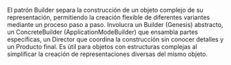 El patrón Builder separa la construcción de un objeto complejo de su representación, permitiendo la creación flexible de diferentes variantes mediante un proceso paso a paso. Involucra un Builder (Genesis) abstracto, un ConcreteBuilder (ApplicationModeBuilder) que ensambla partes específicas, un Director que coordina la construcción sin conocer detalles y un Producto final. Es útil para objetos con estructuras complejas al simplificar la creación de representaciones diversas del mismo objeto.
